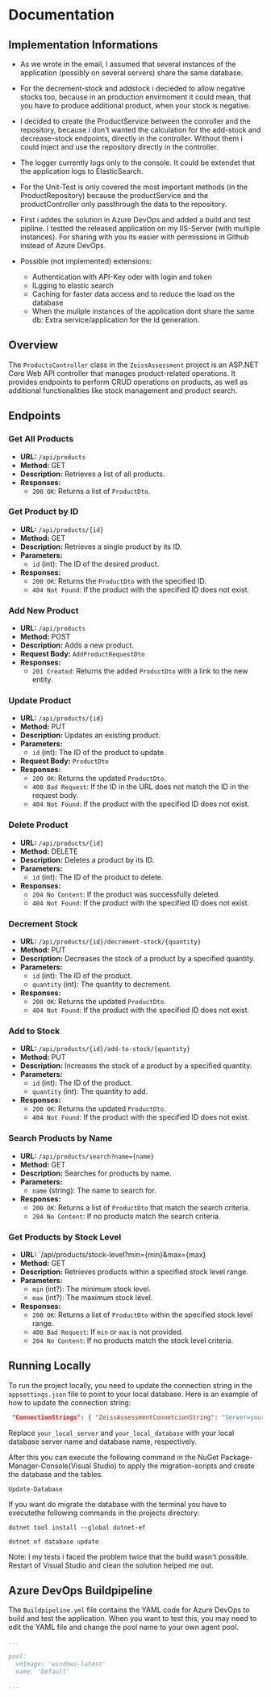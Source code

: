 # Documentation

## Implementation Informations
- As we wrote in the email, I assumed that several instances of the application (possibly on several servers) 
share the same database.

- For the decrement-stock and addstock i decieded to allow negative stocks too, because in an production envirnoment it could mean, 
that you have to produce additional product, when your stock is negative.

- I decided to create the ProductService between the conroller and the repository, because i don't wanted the calculation
 for the add-stock and decrease-stock endpoints, directly in the controller. Without them i could inject and use the repository directly in the controller.

- The logger currently logs only to the console. It could be extendet that the application logs to ElasticSearch.

- For the Unit-Test is only covered the most important methods (in the ProductRepository) because the productService and the
 productController only passthrough the data to the repository. 

- First i addes the solution in Azure DevOps and added a build and test pipline.
I testted the released application on my IIS-Server (with multiple instances).
For sharing with you its easier with permissions in Github instead of Azure DevOps.

- Possible (not implemented) extensions:
  - Authentication with API-Key oder with login and token
  - lLgging to elastic search 
  - Caching for faster data access and to reduce the load on the database
  - When the muliple instances of the application dont share the same db: Extra service/application for the id generation.


## Overview

The `ProductsController` class in the `ZeissAssessment` project is an ASP.NET Core Web API controller that manages 
product-related operations. It provides endpoints to perform CRUD operations on products, as well as additional functionalities 
like stock management and product search.

## Endpoints

### Get All Products
- **URL:** `/api/products`
- **Method:** GET
- **Description:** Retrieves a list of all products.
- **Responses:**
  - `200 OK`: Returns a list of `ProductDto`.

### Get Product by ID
- **URL:** `/api/products/{id}`
- **Method:** GET
- **Description:** Retrieves a single product by its ID.
- **Parameters:**
  - `id` (int): The ID of the desired product.
- **Responses:**
  - `200 OK`: Returns the `ProductDto` with the specified ID.
  - `404 Not Found`: If the product with the specified ID does not exist.

### Add New Product
- **URL:** `/api/products`
- **Method:** POST
- **Description:** Adds a new product.
- **Request Body:** `AddProductRequestDto`
- **Responses:**
  - `201 Created`: Returns the added `ProductDto` with a link to the new entity.

### Update Product
- **URL:** `/api/products/{id}`
- **Method:** PUT
- **Description:** Updates an existing product.
- **Parameters:**
  - `id` (int): The ID of the product to update.
- **Request Body:** `ProductDto`
- **Responses:**
  - `200 OK`: Returns the updated `ProductDto`.
  - `400 Bad Request`: If the ID in the URL does not match the ID in the request body.
  - `404 Not Found`: If the product with the specified ID does not exist.

### Delete Product
- **URL:** `/api/products/{id}`
- **Method:** DELETE
- **Description:** Deletes a product by its ID.
- **Parameters:**
  - `id` (int): The ID of the product to delete.
- **Responses:**
  - `204 No Content`: If the product was successfully deleted.
  - `404 Not Found`: If the product with the specified ID does not exist.

### Decrement Stock
- **URL:** `/api/products/{id}/decrement-stock/{quantity}`
- **Method:** PUT
- **Description:** Decreases the stock of a product by a specified quantity.
- **Parameters:**
  - `id` (int): The ID of the product.
  - `quantity` (int): The quantity to decrement.
- **Responses:**
  - `200 OK`: Returns the updated `ProductDto`.
  - `404 Not Found`: If the product with the specified ID does not exist.

### Add to Stock
- **URL:** `/api/products/{id}/add-to-stock/{quantity}`
- **Method:** PUT
- **Description:** Increases the stock of a product by a specified quantity.
- **Parameters:**
  - `id` (int): The ID of the product.
  - `quantity` (int): The quantity to add.
- **Responses:**
  - `200 OK`: Returns the updated `ProductDto`.
  - `404 Not Found`: If the product with the specified ID does not exist.

### Search Products by Name
- **URL:** `/api/products/search?name={name}`
- **Method:** GET
- **Description:** Searches for products by name.
- **Parameters:**
  - `name` (string): The name to search for.
- **Responses:**
  - `200 OK`: Returns a list of `ProductDto` that match the search criteria.
  - `204 No Content`: If no products match the search criteria.

### Get Products by Stock Level
- **URL:** `/api/products/stock-level?min={min}&max={max} 
- **Method:** GET
- **Description:** Retrieves products within a specified stock level range.
- **Parameters:**
  - `min` (int?): The minimum stock level.
  - `max` (int?): The maximum stock level.
- **Responses:**
  - `200 OK`: Returns a list of `ProductDto` within the specified stock level range.
  - `400 Bad Request`: If `min` or `max` is not provided.
  - `204 No Content`: If no products match the stock level criteria.

## Running Locally

To run the project locally, you need to update the connection string in the `appsettings.json` file to point to your local database.
 Here is an example of how to update the connection string:
```json
 "ConnectionStrings": { "ZeissAssessmentConnetcionString": "Server=your_local_server;Database=your_local_database;Trusted_Connection=True;MultipleActiveResultSets=true" } }
```
Replace `your_local_server` and `your_local_database` with your local database server name and database name, respectively.

After this you can execute the following command in the NuGet Package-Manager-Console(Visual Studio) to apply the migration-scripts and create the database and the tables.

```
Update-Database
```

If you want do migrate the database with the terminal you have to executethe following commands in the projects directory:

```
dotnet tool install --global dotnet-ef
```
```
dotnet ef database update
```

Note: I my tests i faced the problem twice that the build wasn't possible. Restart of Visual Studio and clean the solution helped me out. 

## Azure DevOps Buildpipeline

The `Buildpipeline.yml` file contains the YAML code for Azure DevOps to build and test the application. 
When you want to test this, you may need to edit the YAML file and change the pool name to your own agent pool.

```yml
...

pool:
  vmImage: 'windows-latest'
  name: 'Default'

...
```